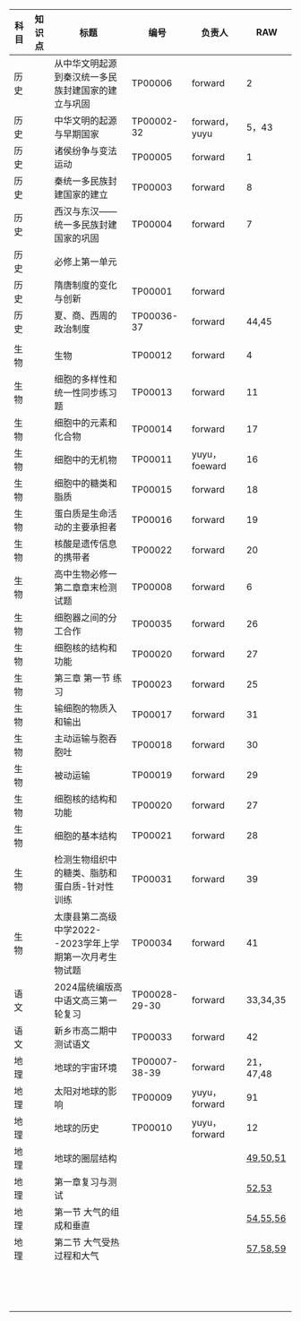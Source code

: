 | 科目 | 知识点 | 标题                                               | 编号          | 负责人        | RAW      |
| ---- | ------ | -------------------------------------------------- | ------------- | ------------- | -------- |
| 历史 |        | 从中华文明起源到秦汉统一多民族封建国家的建立与巩固 | TP00006       | forward       | 2        |
| 历史 |        | 中华文明的起源与早期国家                           | TP00002-32    | forward，yuyu | 5，43    |
| 历史 |        | 诸侯纷争与变法运动                                 | TP00005       | forward       | 1        |
| 历史 |        | 秦统一多民族封建国家的建立                         | TP00003       | forward       | 8        |
| 历史 |        | 西汉与东汉——统一多民族封建国家的巩固               | TP00004       | forward       | 7        |
| 历史 |        | 必修上第一单元                                     |               |               |          |
| 历史 |        | 隋唐制度的变化与创新                               | TP00001       | forward       |          |
| 历史 |        | 夏、商、西周的政治制度                             | TP00036-37    | forward       | 44,45    |
|      |        |                                                    |               |               |          |
| 生物 |        | 生物                                               | TP00012       | forward       | 4        |
| 生物 |        | 细胞的多样性和统一性同步练习题                     | TP00013       | forward       | 11       |
| 生物 |        | 细胞中的元素和化合物                               | TP00014       | forward       | 17       |
| 生物 |        | 细胞中的无机物                                     | TP00011       | yuyu，foeward | 16       |
| 生物 |        | 细胞中的糖类和脂质                                 | TP00015       | forward       | 18       |
| 生物 |        | 蛋白质是生命活动的主要承担者                       | TP00016       | forward       | 19       |
| 生物 |        | 核酸是遗传信息的携带者                             | TP00022       | forward       | 20       |
| 生物 |        | 高中生物必修一第二章章末检测试题                   | TP00008       | forward       | 6        |
| 生物 |        | 细胞器之间的分工合作                               | TP00035       | forward       | 26       |
| 生物 |        | 细胞核的结构和功能                                 | TP00020       | forward       | 27       |
| 生物 |        | 第三章 第一节 练习                                 | TP00023       | forward       | 25       |
| 生物 |        | 输细胞的物质入和输出                               | TP00017       | forward       | 31       |
| 生物 |        | 主动运输与胞吞胞吐                                 | TP00018       | forward       | 30       |
| 生物 |        | 被动运输                                           | TP00019       | forward       | 29       |
| 生物 |        | 细胞核的结构和功能                                 | TP00020       | forward       | 27       |
| 生物 |        | 细胞的基本结构                                     | TP00021       | forward       | 28       |
| 生物 |        | 检测生物组织中的糖类、脂肪和蛋白质-针对性训练      | TP00031       | forward       | 39       |
| 生物 |        | 太康县第二高级中学2022--2023学年上学期第一次月考生物试题 | TP00034       | forward       | 41        |
| 语文 |        | 2024届统编版高中语文高三第一轮复习                 | TP00028-29-30 | forward       | 33,34,35 |
| 语文 |        | 新乡市高二期中测试语文                             | TP00033       | forward       | 42       |
| 地理 |        | 地球的宇宙环境 | TP00007-38-39 | forward | 21，47,48 |
| 地理 |        | 太阳对地球的影响 | TP00009 | yuyu，forward | 91 |
| 地理 |        | 地球的历史 | TP00010 | yuyu，forward | 12 |
| 地理 |        | 地球的圈层结构 |               |               | [49](https://www.zxxk.com/soft/40081592.html),[50](https://www.zxxk.com/soft/40161600.html),[51](https://www.zxxk.com/soft/40269064.html) |
| 地理 |        | 第一章复习与测试 |               |               | [52](https://www.zxxk.com/soft/39746455.html),[53](https://www.zxxk.com/soft/39679187.html) |
| 地理 |        | 第一节	大气的组成和垂直 |               |               | [54](https://www.zxxk.com/soft/40270032.html),[55](https://www.zxxk.com/soft/39679149.html),[56](https://www.zxxk.com/soft/39679173.html) |
| 地理 |        | 第二节	大气受热过程和大气 |               |               | [57](https://www.zxxk.com/soft/39679175.html),[58](https://www.zxxk.com/soft/39679174.html),[59](https://www.zxxk.com/soft/39679150.html) |
|      |        |                                                    |               |               |          |
|      |        |                                                    |               |               |          |
|      |        |                                                    |               |               |          |
|      |        |                                                    |               |               |          |
|      |        |                                                    |               |               |          |
|      |        |                                                    |               |               |          |
|      |        |                                                    |               |               |          |
|      |        |                                                    |               |               |          |
|      |        |                                                    |               |               |          |
|      |        |                                                    |               |               |          |
|      |        |                                                    |               |               |          |
|      |        |                                                    |               |               |          |
|      |        |                                                    |               |               |          |
|      |        |                                                    |               |               |          |

